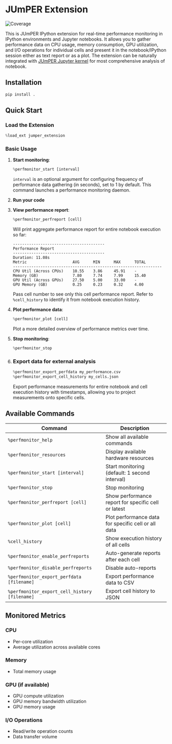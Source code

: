 # JUmPER Extension

![Coverage](./coverage.svg)

This is JUmPER IPython extension for real-time performance monitoring in IPython environments and Jupyter notebooks. It allows you to gather performance data on CPU usage, memory consumption, GPU utilization, and I/O operations for individual cells and present it in the notebook/IPython session either as text report or as a plot. The extension can be naturally integrated with [JUmPER Jupyter kernel](https://github.com/score-p/scorep_jupyter_kernel_python/) for most comprehensive analysis of notebook.

## Installation

```bash
pip install .
```

## Quick Start

### Load the Extension

```python
%load_ext jumper_extension
```

### Basic Usage

1. **Start monitoring**:
   ```python
   %perfmonitor_start [interval]
   ```

   `interval` is an optional argument for configuring frequency of performance data gathering (in seconds), set to 1 by default. This command launches a performance monitoring daemon.

2. **Run your code**

3. **View performance report**:
   ```python
   %perfmonitor_perfreport [cell]
   ```

   Will print aggregate performance report for entire notebook execution so far:

   ```
   ----------------------------------------
   Performance Report
   ----------------------------------------
   Duration: 11.08s
   Metric                    AVG      MIN      MAX      TOTAL   
   -----------------------------------------------------------------
   CPU Util (Across CPUs)    10.55    3.86     45.91    -       
   Memory (GB)               7.80     7.74     7.99     15.40   
   GPU Util (Across GPUs)    27.50    5.00     33.00    -       
   GPU Memory (GB)           0.25     0.23     0.32     4.00    
   ```

   Pass cell number to see only this cell performance report. Refer to `%cell_history` to identify it from notebook execution history.

4. **Plot performance data**:
   ```python
   %perfmonitor_plot [cell]
   ```

   Plot a more detailed overview of performance metrics over time.

5. **Stop monitoring**:
   ```python
   %perfmonitor_stop
   ```

6. ### Export data for external analysis
   ```python
   %perfmonitor_export_perfdata my_performance.csv
   %perfmonitor_export_cell_history my_cells.json
   ```
   Export performance measurements for entire notebook and cell execution history with timestamps, allowing you to project measurements onto specific cells.

## Available Commands

| Command | Description |
|---------|-------------|
| `%perfmonitor_help` | Show all available commands |
| `%perfmonitor_resources` | Display available hardware resources |
| `%perfmonitor_start [interval]` | Start monitoring (default: 1 second interval) |
| `%perfmonitor_stop` | Stop monitoring |
| `%perfmonitor_perfreport [cell]` | Show performance report for specific cell or latest |
| `%perfmonitor_plot [cell]` | Plot performance data for specific cell or all data |
| `%cell_history` | Show execution history of all cells |
| `%perfmonitor_enable_perfreports` | Auto-generate reports after each cell |
| `%perfmonitor_disable_perfreports` | Disable auto-reports |
| `%perfmonitor_export_perfdata [filename]` | Export performance data to CSV |
| `%perfmonitor_export_cell_history [filename]` | Export cell history to JSON |

## Monitored Metrics
### CPU
- Per-core utilization
- Average utilization across available cores

### Memory
- Total memory usage

### GPU (if available)
- GPU compute utilization
- GPU memory bandwidth utilization
- GPU memory usage

### I/O Operations
- Read/write operation counts
- Data transfer volume